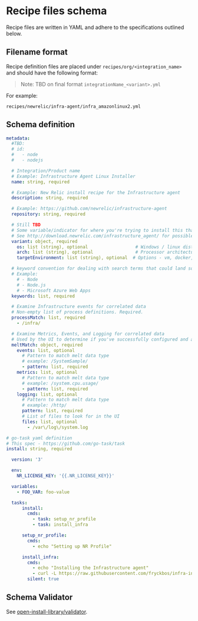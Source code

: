 # Recipe files schema

Recipe files are written in YAML and adhere to the specifications outlined below.

## Filename format

Recipe definition files are placed under `recipes/org/<integration_name>` and should have the following format:

> Note: TBD on final format
`integrationName_<variant>.yml`

For example:

`recipes/newrelic/infra-agent/infra_amazonlinux2.yml`

## Schema definition

```yaml
metadata:
  #TBD:
  # id:
  #   - node
  #   - nodejs

  # Integration/Product name
  # Example: Infrastructure Agent Linux Installer
  name: string, required

  # Example: New Relic install recipe for the Infrastructure agent
  description: string, required

  # Example: https://github.com/newrelic/infrastructure-agent
  repository: string, required

  # Still TBD
  # Some variable/indicator for where you're trying to install this that isn't necessarily where you're running the newrelic-cli from
  # See http://download.newrelic.com/infrastructure_agent/ for possible permutations
  variant: object, required
    os: list (string), optional                  # Windows / linux distro. Ex: windows, ubuntu-X.X.X, amazonLinux-X.X.X, CentOS-X.X.X, sles-X.X.X
    arch: list (string), optional                # Processor architecture type. Ex: 386, amd64, arm, s390x, etc.
    targetEnvironment: list (string), optional  # Options - vm, docker, kubernetes, serverless/lambda, prometheus-exporter etc.

  # keyword convention for dealing with search terms that could land someone on this instrumentation project
  # Example:
    # - Node
    # - Node.js
    # - Microsoft Azure Web Apps
  keywords: list, required

  # Examine Infrastructure events for correlated data
  # Non-empty list of process definitions. Required.
  processMatch: list, required
    - /infra/

  # Examine Metrics, Events, and Logging for correlated data
  # Used by the UI to determine if you've successfully configured and are ingesting data
  meltMatch: object, required
    events: list, optional
      # Pattern to match melt data type
      # example: /SystemSample/
      - pattern: list, required
    metrics: list, optional
      # Pattern to match melt data type
      # example: /system.cpu.usage/
      - pattern: list, required
    logging: list, optional
      # Pattern to match melt data type
      # example: /http/
      pattern: list, required
      # List of files to look for in the UI
      files: list, optional
        - /var\/log\/system.log

# go-task yaml definition
# This spec - https://github.com/go-task/task
install: string, required

  version: '3'

  env:
    NR_LICENSE_KEY: '{{.NR_LICENSE_KEY}}'

  variables:
    - FOO_VAR: foo-value

  tasks:
      install:
        cmds:
          - task: setup_nr_profile
          - task: install_infra

      setup_nr_profile:
        cmds:
          - echo "Setting up NR Profile"

      install_infra:
        cmds:
          - echo "Installing the Infrastructure agent"
          - curl -L https://raw.githubusercontent.com/fryckbos/infra-install/master/install.sh {{.NR_LICENSE_KEY}} | sh
        silent: true

```

## Schema Validator

See [open-install-library/validator](../validator).
